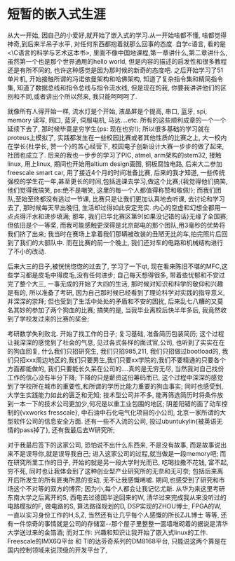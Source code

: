 # 短暂的嵌入式生涯 



从大一开始, 因自己的小爱好,就开始了嵌入式的学习.从一开始啥都不懂, 啥都觉得神奇,到后来半吊子水平, 对任何东西都抱着就那么回事的态度. 自学c语言, 看的是<\C语言的科学与艺术这本书>, 里面不像中国地课程,第一章讲什么,第二章讲什么,虽然第一个也是那个世界通用的hello world, 但是内容的描述的启发性和很多教程还是有所不同的, 也许这种感觉是因为那时候的新奇的态度吧. 之后开始学习了51单片机, 开始接触所谓的冯诺依曼架构和哈佛架构, 知道了复杂指令集和精简指令集, 知道了数据总线和指令总线与指令流水线, 但是现在的我, 你要我讲讲他们的区别和不同,或者讲出个所以然来, 我只能呵呵呵了.

就像所有人得开始一样, 流水灯是个开始, 液晶屏是个提高, 串口, 蓝牙, spi, memory 读写, 网口, 蓝牙, 伺服电机, 马达....etc. 所有的这些顺利成章的一个一个延续下去了, 那时候毕竟是穷学生{ps: 现在也穷!}; 所以很多基础的学习就在proteus上模拟了, 实践都发生在一些校园比赛或者其他性质的比赛之上, 大一校内在学长{杜学长, 赞一个}的苦心经营下, 校园电子创新设计大赛一步步的做了起来, 社团也成立了. 后来的我也一步步的学习了PIC, atmel, arm架构的stem32, 接触linux, 用上linux, 期间也开始用altium design画图, 铜板腐蚀电路, 后来大二参加freescale smart car, 用了接近4个月的时间准备比赛, 后来的我才知道, 一些传统强校的学生花一年,甚至更长的时间,包括逃课去学习,做这个比赛;{我觉得他们搞笑, 他们觉得我搞笑, ps:绝不是嘲笑, 这里的每一个人都值得称赞和敬佩!}; 而我们团队,至始至终都没有逃过一节课, 比赛只是让我们更加认真地去听课, 去讨论和学习去了, 那时候每天早出晚归, 生活却过得如此安定充实. 内心的空虚和幻想全都用一点点得汗水和进步填满; 那年, 我们已华北赛区第9{如果没记错的话}无缘了全国赛; 但依旧是个一等奖, 而我可能感触更深得是北京邮电的那个团队,用3毫秒的优势将我们挤了出来; 我当时在赛场上拿着我们那辆被改装的丑陋无比的车,拍完照片后回到了我们的大部队中. 而在比赛的前一个晚上, 我们还对车的电路和机械结构进行了不小的改动.

后来大三的日子,被恍恍惚惚的过去了, 学习了一下qt, 现在看来陈旧不堪的MFC,这些学习都是皮毛中得皮毛,没有任何进步; 自己每天想得很多, 带着些忧郁和不安过完了整个大三, 一事无成的开始了大四的生活, 那时候对知识和科学的敬仰和兴趣是有的, 所以准备了考研, 因为自己那时候已经看到了理论科学对实践的指导意义, 并深深的崇拜; 但也受到了生活中处处的矛盾和不安的困扰, 后来乱七八糟的又莫名其妙的参加了两个狗血的比赛; 搞笑的是, 当我毕业离校后快半年多后, 我竟然收到了学校发过来的比赛的奖金;

考研数学失利败北. 开始了找工作的日子; 复习基础, 准备简历包装简历; 这个过程让我深深的感觉到了社会的气息, 见过各式各样的面试官,公司, 也听到了实实在在的狗血回复, 什么我们只招研究生, 我们只招985,211, 我们只招做过bootload的, 我们只招xxx周边地区的,我们只要男生,我们只要xx学院的,我们不要精通的只要各个方面都能做的, 我们只要能长久呆在公司的....真的是无穷无尽, 当然我对自己找份工作的信心没有半分下降; 下降的只是薪资这份筹码而已, 这个过程中深深的感觉到了学校所在城市的重要性,和所谓的学历比能力重要的狗血事实; 同时也感受到, 大学生实践能力如此的匮乏和无知; 技术型公司并不多, 能再筛选简历时将条件放到一本一下的技术公司更加少,何况是以重工业包围的地区; 阴差阳错的面了动车控制的{vxworks fresscale}, 中石油中石化电气化项目的小公司, 北京一家所谓的大型软件公司的信息安全方面. 还有一些不入流的公司, 投过ubuntukylin{被英语无情的pass掉了}, 还有我最后去W研究所;

对于我最后签下的这家公司, 恐怕说不出什么东西来, 不是没有故事, 而是故事说出来不是误导你,就是误导我自己; 进入这家公司的过程,就当做是一段memory吧; 而在研究所里工作的日子, 开始的就是另一段大学时光而已, 吃喝拉撒不花钱, 富不起,穷不死, 同时也让我体会到了这种创业型产业研究所的无奈和无可奈; 包括后来离开后所发生的所有匪夷所思的变动, 无不让我感慨唏嘘. 期间,也感受到了研究和市场这个不对等的双方的博弈; 因为小,每个人都会让我记忆尤新. 从华为来这里考研东南大学之后离开的S, 西电去过德国半途回来的W, 清华过来完成我从来没听过的电路模拟的F, 做电路的S, 算法路径规划的D, DSP实现的ZHOU博士, FPGA的W, 一直以实习身份工作的H,S,Z, 当然还有让几乎每个人感慨的所长ZJL博士 等等, 还有一件惊奇的事情就是公司的存储室--那个屋子里整整一面墙堆砌着的据说是清华大学送过来的金箔酒; 而对工作: 兴趣和知识让我开始了嵌入式linux的工作. Freescale的IMX6Q平台 和 TI的达芬奇系列的DM8168平台, 只能说这两个算是在国内控制领域来说顶级的开发平台了, 